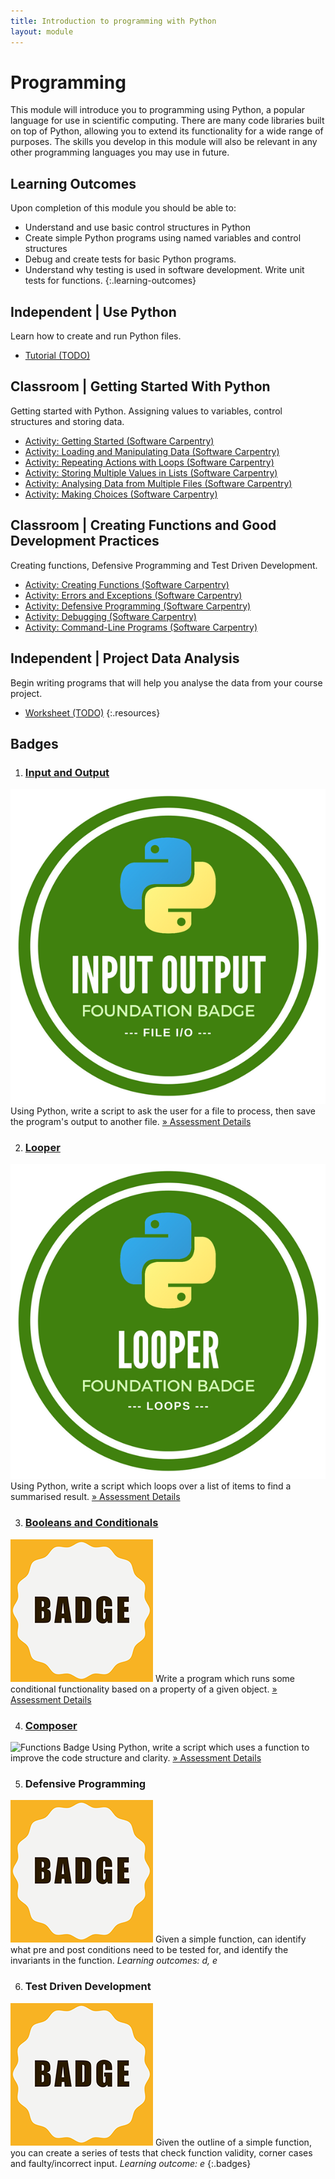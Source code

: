 ```yaml
---
title: Introduction to programming with Python
layout: module
---
```



# Programming

This module will introduce you to programming using Python, a popular language for use in scientific computing. There are many code libraries built on top of Python, allowing you to extend its functionality for a wide range of purposes.  The skills you develop in this module will also be relevant in any other programming languages you may use in future.


## Learning Outcomes

Upon completion of this module you should be able to:

-  Understand and use basic control structures in Python
-  Create simple Python programs using named variables and control structures
-  Debug and create tests for basic Python programs.
- Understand why testing is used in software development. Write unit tests for functions.
{:.learning-outcomes}



## Independent | Use Python


Learn how to create and run Python files.

- [Tutorial (TODO)](#)






## Classroom | Getting Started With Python

Getting started with Python. Assigning values to variables, control structures and storing data.

- [Activity: Getting Started (Software Carpentry)](http://swcarpentry.github.io/python-novice-inflammation/)
- [Activity: Loading and Manipulating Data (Software Carpentry)](http://swcarpentry.github.io/python-novice-inflammation/01-numpy/)
- [Activity: Repeating Actions with Loops (Software Carpentry)](http://swcarpentry.github.io/python-novice-inflammation/02-loop/)
- [Activity: Storing Multiple Values in Lists (Software Carpentry)](http://swcarpentry.github.io/python-novice-inflammation/03-lists/)
- [Activity: Analysing Data from Multiple Files (Software Carpentry)](http://swcarpentry.github.io/python-novice-inflammation/04-files/)
- [Activity: Making Choices (Software Carpentry)](http://swcarpentry.github.io/python-novice-inflammation/05-cond/)








## Classroom | Creating Functions and Good Development Practices

Creating functions, Defensive Programming and Test Driven Development.

- [Activity: Creating Functions (Software Carpentry)](http://swcarpentry.github.io/python-novice-inflammation/06-func/)
- [Activity: Errors and Exceptions (Software Carpentry)](http://swcarpentry.github.io/python-novice-inflammation/07-errors/)
- [Activity: Defensive Programming (Software Carpentry)](http://swcarpentry.github.io/python-novice-inflammation/08-defensive/)
- [Activity: Debugging (Software Carpentry)](http://swcarpentry.github.io/python-novice-inflammation/09-debugging/)
- [Activity: Command-Line Programs (Software Carpentry)](http://swcarpentry.github.io/python-novice-inflammation/10-cmdline/)







## Independent | Project Data Analysis

Begin writing programs that will help you analyse the data from your course project. 

- [Worksheet (TODO)](#)
{:.resources}





## Badges

1. ### [Input and Output](badges/input-output.html)
  ![Input Output Badge](badges/images/input-output.png)
  Using Python, write a script to ask the user for a file to process, then save the program's output to another file.
  [&raquo; Assessment Details](badges/input-output.html)


2. ### [Looper](badges/looper.html)
  ![Lists Loops Badge](badges/images/looper.png)
  Using Python, write a script which loops over a list of items to find a summarised result.
  [&raquo; Assessment Details](badges/looper.html)


3. ### [Booleans and Conditionals](badges/conditionals.html)
  ![Booleans Conditionals Badge](badges/images/conditionals.png)
  Write a program which runs some conditional functionality based on a property of a given object.
  [&raquo; Assessment Details](badges/conditionals.html)


4. ### [Composer](badges/functions.html)
  ![Functions Badge](badges/images/functions.png)
  Using Python, write a script which uses a function to improve the code structure and clarity.
  [&raquo; Assessment Details](badges/functions.html)

5. ### Defensive Programming
  ![Defender Badge](images/badges/badge.png)
  Given a simple function, can identify what pre and post conditions need to be tested for, and identify the invariants in the function. 
  _Learning outcomes: d, e_


6. ### Test Driven Development
  ![TDD Badge](images/badges/badge.png)
  Given the outline of a simple function, you can create a series of tests that check function validity, corner cases and faulty/incorrect input.
  _Learning outcome: e_
{:.badges}



